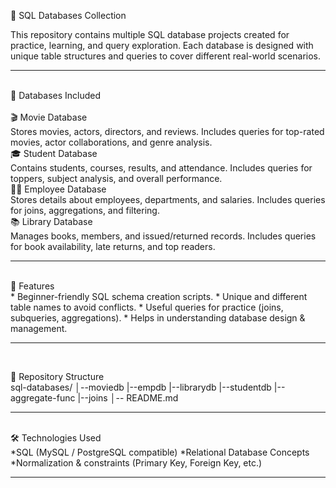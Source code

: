 📂 SQL Databases Collection

This repository contains multiple SQL database projects created for practice, learning, and query exploration. Each database is designed with unique table structures and queries to cover different real-world scenarios.
<hr>
<br>
📑 Databases Included
<br>
<br>
🎬 Movie Database
<br>
Stores movies, actors, directors, and reviews.
Includes queries for top-rated movies, actor collaborations, and genre analysis.
<br>
🎓 Student Database
<br>
Contains students, courses, results, and attendance.
Includes queries for toppers, subject analysis, and overall performance.
<br>
👩‍💼 Employee Database
<br>
Stores details about employees, departments, and salaries.
Includes queries for joins, aggregations, and filtering.
<br>
📚 Library Database
<br>
Manages books, members, and issued/returned records.
Includes queries for book availability, late returns, and top readers.
<hr>
<br>
🚀 Features
<br>
* Beginner-friendly SQL schema creation scripts.
* Unique and different table names to avoid conflicts.
* Useful queries for practice (joins, subqueries, aggregations).
* Helps in understanding database design & management.
<hr>
<br>

📂 Repository Structure
<br>
sql-databases/
│--moviedb
|--empdb
|--librarydb
|--studentdb
|--aggregate-func
|--joins
│-- README.md
<hr>
<br>
🛠️ Technologies Used
<br>
*SQL (MySQL / PostgreSQL compatible)
*Relational Database Concepts
*Normalization & constraints (Primary Key, Foreign Key, etc.)
<hr>

